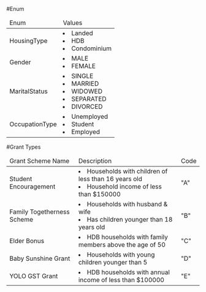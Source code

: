 #Enum

<table>
<thead>
    <td>
       Enum
    </td>
    <td>
       Values
    </td>
</thead>
<tr>
<td>HousingType</td>
<td><li>Landed</li><li>HDB</li><li>Condominium</li></td>
</tr>
<tr>
<td>Gender</td>
<td><li>MALE</li><li>FEMALE</li></td>
</tr>
<tr>
<td>MaritalStatus</td>
<td><li>SINGLE</li><li>MARRIED</li><li>WIDOWED</li><li>SEPARATED</li><li>DIVORCED</li></td>
</tr>
<tr>
<td>OccupationType</td>
<td><li>Unemployed</li><li>Student</li><li>Employed</li></td>
</tr>
</table>

#Grant Types

<table>
<thead>
    <td>
       Grant Scheme Name
    </td>
    <td>
       Description
    </td>
    <td>
       Code
    </td>
</thead>
<tr>
<td>Student Encouragement</td>
<td><li>Households with children of less than 16 years old</li><li>Household income of less than $150000</li></td>
<td>
"A"
</td>
</tr>
<tr>
<td>Family Togetherness Scheme</td>
<td><li>Households with husband & wife</li><li>Has children younger than 18 years old</li></td>
<td>
"B"
</td>
</tr>
<tr>
<td>Elder Bonus</td>
<td><li>HDB households with family members above the age of 50</li></td>
<td>
"C"
</td>
</tr>
<tr>
<td>Baby Sunshine Grant</td>
<td><li>Households with young children younger than 5</li></td>
<td>
"D"
</td>
</tr>
<tr>
<td>YOLO GST Grant</td>
<td><li>HDB households with annual income of less than $100000</li></td>
<td>
"E"
</td>
</tr>
</table>